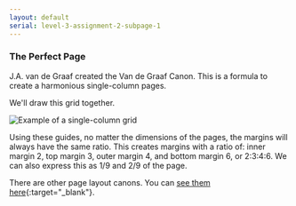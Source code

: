 ```yaml
---
layout: default
serial: level-3-assignment-2-subpage-1
---
```

### The Perfect Page 

J.A. van de Graaf created the Van de Graaf Canon. This is a formula to create a harmonious single-column pages.

We'll draw this grid together.

![Example of a single-column grid]({{site.url}}/svg/van-de-graaf-canon.svg "Example of a single-column grid")

Using these guides, no matter the dimensions of the pages, the margins will always have the same ratio. This creates margins with a ratio of: inner margin 2, top margin 3, outer margin 4, and bottom margin 6, or 2:3:4:6. We can also express this as 1/9 and 2/9 of the page.

There are other page layout canons. You can [see them here](https://en.wikipedia.org/wiki/Canons_of_page_construction){:target="_blank"}.